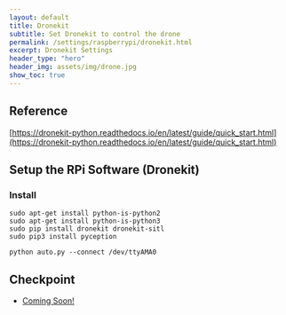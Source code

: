```yaml
---
layout: default
title: Dronekit
subtitle: Set Dronekit to control the drone 
permalink: /settings/raspberrypi/dronekit.html
excerpt: Dronekit Settings
header_type: "hero"
header_img: assets/img/drone.jpg
show_toc: true
---
```


## Reference
[https://dronekit-python.readthedocs.io/en/latest/guide/quick_start.html](https://dronekit-python.readthedocs.io/en/latest/guide/quick_start.html)

## Setup the RPi Software (Dronekit)
### Install
```
sudo apt-get install python-is-python2
sudo apt-get install python-is-python3
sudo pip install dronekit dronekit-sitl
sudo pip3 install pyception
```

```
python auto.py --connect /dev/ttyAMA0
```

## Checkpoint
- [Coming Soon!]()